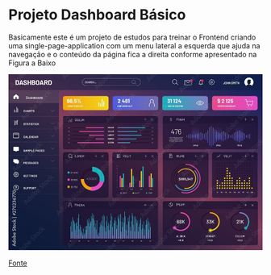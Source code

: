 # Projeto Dashboard Básico

Basicamente este é um projeto de estudos para treinar o Frontend criando uma single-page-application com um menu lateral a esquerda que ajuda na navegação e o conteúdo da página fica a direita conforme apresentado na Figura a Baixo

![dashboard](./images/image.png)

[Fonte](https://stock.adobe.com/br/search?k=dashboard&asset_id=270236770)

